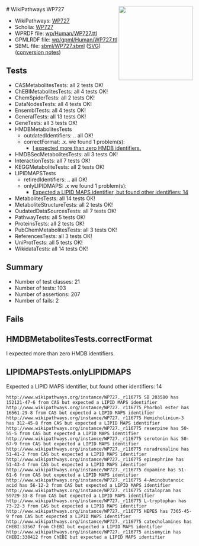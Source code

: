 <img style="float: right; width: 200px" src="../logo.png" />
# WikiPathways WP727

* WikiPathways: [WP727](https://identifiers.org/wikipathways:WP727)
* Scholia: [WP727](https://scholia.toolforge.org/wikipathways/WP727)
* WPRDF file: [wp/Human/WP727.ttl](../wp/Human/WP727.ttl)
* GPMLRDF file: [wp/gpml/Human/WP727.ttl](../wp/gpml/Human/WP727.ttl)
* SBML file: [sbml/WP727.sbml](../sbml/WP727.sbml) ([SVG](../sbml/WP727.svg)) ([conversion notes](../sbml/WP727.txt))

## Tests
* CASMetabolitesTests: all 2 tests OK!
* ChEBIMetabolitesTests: all 4 tests OK!
* ChemSpiderTests: all 2 tests OK!
* DataNodesTests: all 4 tests OK!
* EnsemblTests: all 4 tests OK!
* GeneralTests: all 13 tests OK!
* GeneTests: all 3 tests OK!
* HMDBMetabolitesTests
    * outdatedIdentifiers: .. all OK!
    * correctFormat: .x. we found 1 problem(s):
        * [I expected more than zero HMDB identifiers.](#ad154c1e)
* HMDBSecMetabolitesTests: all 3 tests OK!
* InteractionTests: all 7 tests OK!
* KEGGMetaboliteTests: all 2 tests OK!
* LIPIDMAPSTests
    * retiredIdentifiers: .. all OK!
    * onlyLIPIDMAPS: .x we found 1 problem(s):
        * [Expected a LIPID MAPS identifier, but found other identifiers: 14](#d0bfb67c)
* MetabolitesTests: all 14 tests OK!
* MetaboliteStructureTests: all 2 tests OK!
* OudatedDataSourcesTests: all 7 tests OK!
* PathwayTests: all 5 tests OK!
* ProteinsTests: all 2 tests OK!
* PubChemMetabolitesTests: all 3 tests OK!
* ReferencesTests: all 3 tests OK!
* UniProtTests: all 5 tests OK!
* WikidataTests: all 14 tests OK!


## Summary

* Number of test classes: 21
* Number of tests: 103
* Number of assertions: 207
* Number of fails: 2

## Fails

<a name="ad154c1e" />

## HMDBMetabolitesTests.correctFormat

I expected more than zero HMDB identifiers.
<a name="d0bfb67c" />

## LIPIDMAPSTests.onlyLIPIDMAPS

Expected a LIPID MAPS identifier, but found other identifiers: 14
```
http://www.wikipathways.org/instance/WP727._r116775 SB 203580 has 152121-47-6 from CAS but expected a LIPID MAPS identifier
http://www.wikipathways.org/instance/WP727._r116775 Phorbol ester has 16561-29-8 from CAS but expected a LIPID MAPS identifier
http://www.wikipathways.org/instance/WP727._r116775 Hemicholinium-3 has 312-45-8 from CAS but expected a LIPID MAPS identifier
http://www.wikipathways.org/instance/WP727._r116775 reserpine has 50-55-5 from CAS but expected a LIPID MAPS identifier
http://www.wikipathways.org/instance/WP727._r116775 serotonin has 50-67-9 from CAS but expected a LIPID MAPS identifier
http://www.wikipathways.org/instance/WP727._r116775 noradrenaline has 51-41-2 from CAS but expected a LIPID MAPS identifier
http://www.wikipathways.org/instance/WP727._r116775 epinephrine has 51-43-4 from CAS but expected a LIPID MAPS identifier
http://www.wikipathways.org/instance/WP727._r116775 dopamine has 51-61-6 from CAS but expected a LIPID MAPS identifier
http://www.wikipathways.org/instance/WP727._r116775 4-Aminobutanoic acid has 56-12-2 from CAS but expected a LIPID MAPS identifier
http://www.wikipathways.org/instance/WP727._r116775 citalopram has 59729-33-8 from CAS but expected a LIPID MAPS identifier
http://www.wikipathways.org/instance/WP727._r116775 L-tryptophan has 73-22-3 from CAS but expected a LIPID MAPS identifier
http://www.wikipathways.org/instance/WP727._r116775 HEPES has 7365-45-9 from CAS but expected a LIPID MAPS identifier
http://www.wikipathways.org/instance/WP727._r116775 catecholamines has CHEBI:33567 from ChEBI but expected a LIPID MAPS identifier
http://www.wikipathways.org/instance/WP727._r116775 anisomycin has CHEBI:338412 from ChEBI but expected a LIPID MAPS identifier
```

